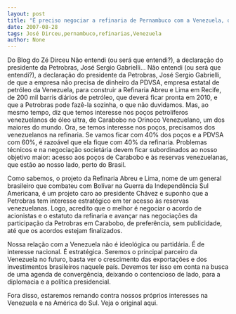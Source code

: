 ```yaml
---
layout: post
title: "É preciso negociar a refinaria de Pernambuco com a Venezuela, defende José Dirceu"
date: 2007-08-28
tags: José Dirceu,pernambuco,refinarias,Venezuela
author: None
---
```

Do Blog do Z&eacute; Dirceu
N&atilde;o entendi (ou ser&aacute; que entendi?), a declara&ccedil;&atilde;o do presidente da Petrobras, Jos&eacute; Sergio Gabrielli... 
N&atilde;o entendi (ou ser&aacute; que entendi?), a declara&ccedil;&atilde;o do presidente da Petrobras, Jos&eacute; Sergio Gabrielli, de que a empresa n&atilde;o precisa de dinheiro da PDVSA, empresa estatal de petr&oacute;leo da Venezuela, para construir a Refinaria Abreu e Lima em Recife, de 200 mil barris di&aacute;rios de petr&oacute;leo, que dever&aacute; ficar pronta em 2010, e que a Petrobras pode faz&ecirc;-la sozinha, o que n&atilde;o duvidamos. Mas, ao mesmo tempo, diz que temos interesse nos po&ccedil;os petrol&iacute;feros venezuelanos de &oacute;leo ultra, de Carabobo no Orinoco Venezuelano, um dos maiores do mundo. Ora, se temos interesse nos po&ccedil;os, precisamos dos venezuelanos na refinaria. Se vamos ficar com 40% dos po&ccedil;os e a PDVSA com 60%, &eacute; razo&aacute;vel que ela fique com 40% da refinaria. Problemas t&eacute;cnicos e na negocia&ccedil;&atilde;o societ&aacute;ria devem ficar subordinados ao nosso objetivo maior: acesso aos po&ccedil;os de Carabobo e &agrave;s reservas venezuelanas, que est&atilde;o ao nosso lado, perto do Brasil.

Como sabemos, o projeto da Refinaria Abreu e Lima, nome de um general brasileiro que combateu com Bol&iacute;var na Guerra da Independ&ecirc;ncia Sul Americana, &eacute; um projeto caro ao presidente Ch&aacute;vez e suponho que a Petrobras tem interesse estrat&eacute;gico em ter acesso &agrave;s reservas venezuelanas. Logo, acredito que o melhor &eacute; negociar o acordo de acionistas e o estatuto da refinaria e avan&ccedil;ar nas negocia&ccedil;&otilde;es da participa&ccedil;&atilde;o da Petrobras em Carabobo, de prefer&ecirc;ncia, sem publicidade, at&eacute; que os acordos estejam finalizados.

Nossa rela&ccedil;&atilde;o com a Venezuela n&atilde;o &eacute; ideol&oacute;gica ou partid&aacute;ria. &Eacute; de interesse nacional. &Eacute; estrat&eacute;gica. Seremos o principal parceiro da Venezuela no futuro, basta ver o crescimento das exporta&ccedil;&otilde;es e dos investimentos brasileiros naquele pa&iacute;s. Devemos ter isso em conta na busca de uma agenda de converg&ecirc;ncia, deixando o contencioso de lado, para a diplomacia e a pol&iacute;tica presidencial. 

Fora disso, estaremos remando contra nossos pr&oacute;prios interesses na Venezuela e na Am&eacute;rica do Sul.
Veja o original aqui. 